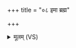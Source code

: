 +++
title = "०८ इमा ब्रह्म"

+++
<details><summary>मूलम् (VS)</summary>

इ॒मा ब्रह्म॑ बृ॒हद्दि॑वः कृणव॒दिन्द्रा॑य शू॒षम॑ग्रि॒यः स्व॒र्षाः।  
म॒हो गो॒त्रस्य॑ क्षयति स्व॒राजा॒ तुर॑श्चि॒द्विश्व॑मर्णव॒त्तप॑स्वान् ॥
</details>